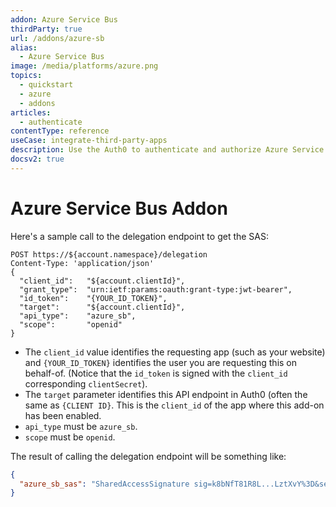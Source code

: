 ```yaml
---
addon: Azure Service Bus
thirdParty: true
url: /addons/azure-sb
alias:
  - Azure Service Bus
image: /media/platforms/azure.png
topics:
  - quickstart
  - azure
  - addons
articles:
  - authenticate
contentType: reference
useCase: integrate-third-party-apps
description: Use the Auth0 to authenticate and authorize Azure Service Bus.
docsv2: true
---
```


# Azure Service Bus Addon

Here's a sample call to the delegation endpoint to get the SAS:

```text
POST https://${account.namespace}/delegation
Content-Type: 'application/json'
{
  "client_id":   "${account.clientId}",
  "grant_type":  "urn:ietf:params:oauth:grant-type:jwt-bearer",
  "id_token":    "{YOUR_ID_TOKEN}",
  "target":      "${account.clientId}",
  "api_type":    "azure_sb",
  "scope":       "openid"
}
```

* The `client_id` value identifies the requesting app (such as your website) and `{YOUR_ID_TOKEN}` identifies the user you are requesting this on behalf-of. (Notice that the `id_token` is signed with the `client_id` corresponding `clientSecret`).
* The `target` parameter identifies this API endpoint in Auth0 (often the same as `{CLIENT ID}`. This is the `client_id` of the app where this add-on has been enabled.
* `api_type` must be `azure_sb`.
* `scope` must be `openid`.

The result of calling the delegation endpoint will be something like:

```json
{
  "azure_sb_sas": "SharedAccessSignature sig=k8bNfT81R8L...LztXvY%3D&se=14098336&skn=PolicyName&sr=http%3A%2F%2Fnamespace.servicebus.windows.net%2Fmy_queue"
}
```
